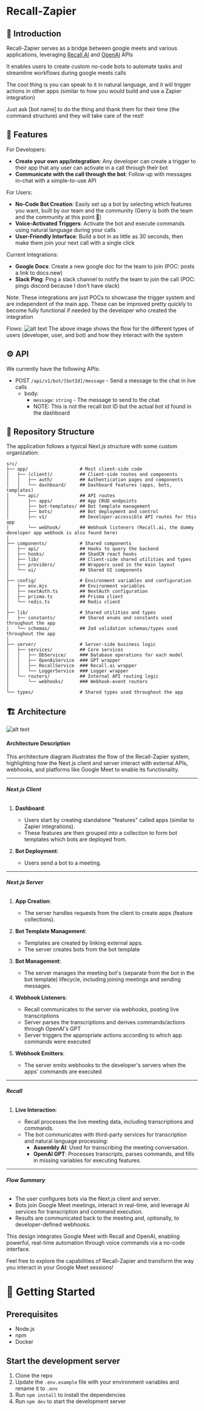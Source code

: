 # Recall-Zapier

## 🎩 Introduction

Recall-Zapier serves as a bridge between google meets and various applications, leveraging [Recall AI](https://www.recall.ai/) and [OpenAI](https://openai.com/api/) APIs

It enables users to create custom no-code bots to automate tasks and streamline workflows during google meets calls

The cool thing is you can speak to it in natural language, and it will trigger actions in other apps (similar to how you would build and use a Zapier integration)

Just ask [bot name] to do the thing and thank them for their time (the command structure) and they will take care of the rest!

## 🧩 Features

For Developers:

- **Create your own app/integration**: Any developer can create a trigger to their app that any user can activate in a call through their bot
- **Communicate with the call through the bot**: Follow up with messages in-chat with a simple-to-use API

For Users:

- **No-Code Bot Creation**: Easily set up a bot by selecting which features you want, built by our team and the community (Gerry is both the team and the community at this point 🤣)
- **Voice-Activated Triggers**: Activate the bot and execute commands using natural language during your calls
- **User-Friendly Interface**: Build a bot in as little as 30 seconds, then make them join your next call with a single click

Current Integrations:

- **Google Docs**: Create a new google doc for the team to join (POC: posts a link to docs.new)
- **Slack Ping**: Ping a slack channel to notify the team to join the call (POC: pings discord because I don't have slack)

Note: These integrations are just POCs to showcase the trigger system and are independent of the main app. These can be improved pretty quickly to become fully functional if needed by the developer who created the integration

Flows:
![alt text](image-1.png)
The above image shows the flow for the different types of users (developer, user, and bot) and how they interact with the system

## ⚙️ API

We currently have the following APIs:

- POST `/api/v1/bot/[botId]/message` - Send a message to the chat in live calls
  - body:
    - `message`: `string` - The message to send to the chat
    - NOTE: This is not the recall bot ID but the actual bot id found in the dashboard

## 📁 Repository Structure

The application follows a typical Next.js structure with some custom organization:

```
src/
├── app/                   # Most client-side code
│   ├── (client)/          ## Client-side routes and components
│   │   ├── auth/          ## Authentication pages and components
│   │   └── dashboard/     ## Dashboard features (apps, bots, templates)
│   └── api/               ## API routes
│       ├── apps/          ## App CRUD endpoints
│       ├── bot-templates/ ## Bot template management
│       ├── bots/          ## Bot deployment and control
│       ├── v1/            ## Developer-accessible API routes for this app
│       └── webhook/       ## Webhook listeners (Recall.ai, the dummy developer app webhook is also found here)
│
├── components/            # Shared components
│   ├── api/               ## Hooks to query the backend
│   ├── hooks/             ## ShadCN react hooks
│   ├── lib/               ## Client-side shared utilities and types
│   ├── providers/         ## Wrappers used in the main layout
│   └── ui/                ## Shared UI components
│
├── config/                # Environment variables and configuration
│   ├── env.mjs            ## Environment variables
│   ├── nextAuth.ts        ## NextAuth configuration
│   ├── prisma.ts          ## Prisma client
│   └── redis.ts           ## Redis client
│
├── lib/                   # Shared utilities and types
│   ├── constants/         ## Shared enums and constants used throughout the app
│   └── schemas/           ## Zod validation schemas/types used throughout the app
│
├── server/                # Server-side business logic
│   ├── services/          ## Core services
│   │   ├── DbService/     ### Database operations for each model
│   │   ├── OpenAiService  ### GPT wrapper
│   │   ├── RecallService  ### Recall.ai wrapper
│   │   └── LoggerService  ### Logger wrapper
│   └── routers/           ## Internal API routing logic
│       └── webhooks/      ### Webhook-event routers
│
└── types/                 # Shared types used throughout the app
```

## 🏗 Architecture

![alt text](image.png)

#### Architecture Description

This architecture diagram illustrates the flow of the Recall-Zapier system, highlighting how the Next.js client and server interact with external APIs, webhooks, and platforms like Google Meet to enable its functionality.

---

###### **Next.js Client**

1. **Dashboard**:

   - Users start by creating standalone "features" called apps (similar to Zapier integrations).
   - These features are then grouped into a collection to form bot templates which bots are deployed from.

2. **Bot Deployment**:
   - Users send a bot to a meeting.

---

###### **Next.js Server**

1. **App Creation**:

   - The server handles requests from the client to create apps (feature collections).

2. **Bot Template Management**:

   - Templates are created by linking external apps.
   - The server creates bots from the bot template

3. **Bot Management**:

   - The server manages the meeting bot's (separate from the bot in the bot template) lifecycle, including joining meetings and sending messages.

4. **Webhook Listeners**:

   - Recall communicates to the server via webhooks, posting live transcriptions
   - Server parses the transcriptions and derives commands/actions through OpenAI's GPT
   - Server triggers the appropriate actions according to which app commands were executed

5. **Webhook Emitters**:

   - The server emits webhooks to the developer's servers when the apps' commands are executed

---

###### **Recall**

1. **Live Interaction**:

   - Recall processes the live meeting data, including transcriptions and commands.
   - The bot communicates with third-party services for transcription and natural language processing:
     - **Assembly AI**: Used for transcribing the meeting conversation.
     - **OpenAI GPT**: Processes transcripts, parses commands, and fills in missing variables for executing features.

---

###### **Flow Summary**

- The user configures bots via the Next.js client and server.
- Bots join Google Meet meetings, interact in real-time, and leverage AI services for transcription and command execution.
- Results are communicated back to the meeting and, optionally, to developer-defined webhooks.

This design integrates Google Meet with Recall and OpenAI, enabling powerful, real-time automation through voice commands via a no-code interface.

Feel free to explore the capabilities of Recall-Zapier and transform the way you interact in your Google Meet sessions!

# 🚀 Getting Started

## Prerequisites

- Node.js
- npm
- Docker

## Start the development server

1. Clone the repo
2. Update the `.env.example` file with your environment variables and rename it to `.env`
3. Run `npm install` to install the dependencies
4. Run `npm dev` to start the development server
